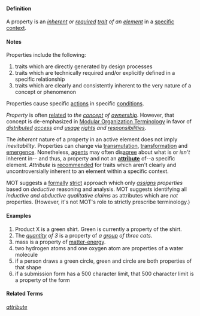 #### Definition

A property is an *[inherent](https://github.com/gcassel/Modular-Organizing-Terminology/blob/master/terms/inhere.md) or [required](https://github.com/gcassel/Modular-Organization-Terminology/blob/master/terms/require.md) [trait](https://github.com/gcassel/Modular-Organization-Terminology/blob/master/terms/trait.md) of an [element](https://github.com/gcassel/Modular-Organization-Terminology/blob/master/terms/element.md)* in a [specific](https://github.com/gcassel/Modular-Organization-Terminology/blob/master/terms/specific.md) [context](https://github.com/gcassel/Modular-Organization-Terminology/blob/master/terms/context.md).
   
#### Notes
Properties include the following:

1. traits which are directly generated by design processes
2. traits which are technically required and/or explicitly defined in a specific relationship
3. traits which are clearly and consistently inherent to the very nature of a concept or phenomenon

Properties cause specific [actions](https://github.com/gcassel/Modular-Organization-Terminology/blob/master/terms/act.md) in specific [conditions](https://github.com/gcassel/Modular-Organization-Terminology/blob/master/terms/condition.md).

*Property* is often [related](https://github.com/gcassel/Modular-Organization-Terminology/blob/master/terms/relate.md) to *the [concept](https://github.com/gcassel/Modular-Organization-Terminology/blob/master/terms/concept.md) of [ownership](https://github.com/gcassel/Modular-Organization-Terminology/blob/master/terms/own.md)*.  However, that concept is de-emphasized in [Modular Organization Terminology](https://github.com/gcassel/Modular-Organization-Terminology/) in favor of *[distributed](https://github.com/gcassel/Modular-Organization-Terminology/blob/master/terms/distribute.md) [access](https://github.com/gcassel/Modular-Organization-Terminology/blob/master/terms/access.md) and [usage](https://github.com/gcassel/Modular-Organization-Terminology/blob/master/terms/use.md) [rights](https://github.com/gcassel/Modular-Organization-Terminology/blob/master/terms/right.md) and [responsibilities](https://github.com/gcassel/Modular-Organization-Terminology/blob/master/terms/responsibility.md)*.

The *inherent* nature of a property in an active element does not imply *inevitability*.  Properties can change via [transmutation](https://github.com/gcassel/Modular-Organization-Terminology/blob/master/terms/transmute.md), [transformation](https://github.com/gcassel/Modular-Organization-Terminology/blob/master/terms/transform.md) and [emergence](https://github.com/gcassel/Modular-Organization-Terminology/blob/master/terms/emergence.md).  Nonetheless, [agents](https://github.com/gcassel/Modular-Organization-Terminology/blob/master/terms/agent.md) may often dis[agree](https://github.com/gcassel/Modular-Organization-Terminology/blob/master/terms/agree.md) about what is or *isn't* inherent in-- and thus, a property and not an **[attribute](https://github.com/gcassel/Modular-Organization-Terminology/blob/master/terms/attribute.md)** of--a specific element.  *Attribute* is [recommended](https://github.com/gcassel/Modular-Organization-Terminology/blob/master/terms/recommend.md) for traits which aren't clearly and uncontroversially inherent to an element within a specific context.

MOT suggests a [formally](https://github.com/gcassel/Modular-Organization-Terminology/blob/master/terms/form.md) [strict](https://github.com/gcassel/Modular-Organization-Terminology/blob/master/terms/strict.md) approach which only *[assigns](https://github.com/gcassel/Modular-Organization-Terminology/blob/master/terms/assign.md) properties* based on *deductive* reasoning and analysis.  MOT suggests identifying all *inductive and abductive qualitative claims* as attributes which are *not* properties.   (However, it's not MOT's role to strictly prescribe terminology.) 

#### Examples
1. Product X is a green shirt.  Green is currently a property of the shirt.
2. The *[quantity](https://github.com/gcassel/Modular-Organization-Terminology/blob/master/terms/quantity.md) of 3* is a property of *a [group](https://github.com/gcassel/Modular-Organization-Terminology/blob/master/terms/group.md) of three cats*.
3. mass is a property of [matter-energy](https://github.com/gcassel/Modular-Organization-Terminology/blob/master/terms/matter-energy.md).
4. two hydrogen atoms and one oxygen atom are properties of a water molecule
5. if a person draws a green circle, green and circle are both properties of that shape
6. if a submission form has a 500 character limit, that 500 character limit is a property of the form

#### Related Terms
*[attribute](https://github.com/gcassel/Modular-Organization-Terminology/blob/master/terms/attribute.md)*
